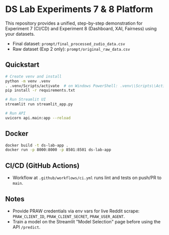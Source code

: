 # DS Lab Experiments 7 & 8 Platform

This repository provides a unified, step-by-step demonstration for Experiment 7 (CI/CD) and Experiment 8 (Dashboard, XAI, Fairness) using your datasets.

- Final dataset: `prompt/final_processed_zudio_data.csv`
- Raw dataset (Exp 2 only): `prompt/original_raw_data.csv`

## Quickstart

```bash
# Create venv and install
python -m venv .venv
. .venv/Scripts/activate  # on Windows PowerShell: .venv\\Scripts\\Activate.ps1
pip install -r requirements.txt

# Run Streamlit UI
streamlit run streamlit_app.py

# Run API
uvicorn api.main:app --reload
```

## Docker

```bash
docker build -t ds-lab-app .
docker run -p 8000:8000 -p 8501:8501 ds-lab-app
```

## CI/CD (GitHub Actions)
- Workflow at `.github/workflows/ci.yml` runs lint and tests on push/PR to `main`.

## Notes
- Provide PRAW credentials via env vars for live Reddit scrape: `PRAW_CLIENT_ID`, `PRAW_CLIENT_SECRET`, `PRAW_USER_AGENT`.
- Train a model on the Streamlit "Model Selection" page before using the API `/predict`.
